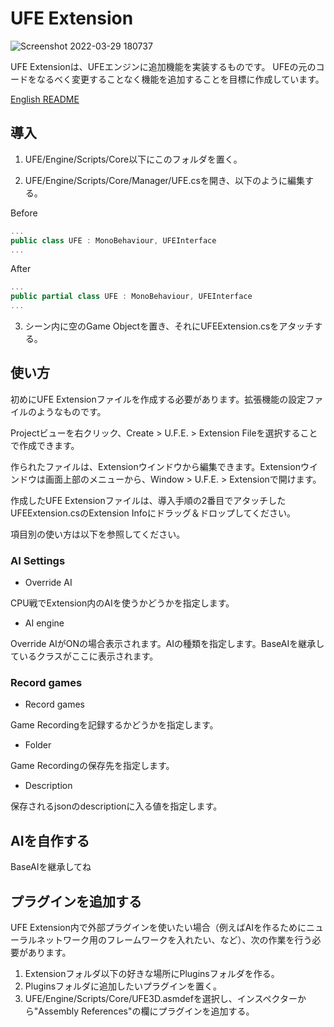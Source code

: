 # UFE Extension
![Screenshot 2022-03-29 180737](https://user-images.githubusercontent.com/61408011/160576464-eb8c0277-1dc4-4e3c-b2f8-376ee6a0fb2c.png)

UFE Extensionは、UFEエンジンに追加機能を実装するものです。
UFEの元のコードをなるべく変更することなく機能を追加することを目標に作成しています。

[English README](https://github.com/sansansan-333/UFE-Extension/blob/main/README-en.md)

## 導入
1. UFE/Engine/Scripts/Core以下にこのフォルダを置く。

2. UFE/Engine/Scripts/Core/Manager/UFE.csを開き、以下のように編集する。

Before
```cs
...
public class UFE : MonoBehaviour, UFEInterface
...
```
After
```cs
...
public partial class UFE : MonoBehaviour, UFEInterface
...
```

3. シーン内に空のGame Objectを置き、それにUFEExtension.csをアタッチする。  


## 使い方
初めにUFE Extensionファイルを作成する必要があります。拡張機能の設定ファイルのようなものです。

Projectビューを右クリック、Create > U.F.E. > Extension Fileを選択することで作成できます。

作られたファイルは、Extensionウインドウから編集できます。Extensionウインドウは画面上部のメニューから、Window > U.F.E. > Extensionで開けます。

作成したUFE Extensionファイルは、導入手順の2番目でアタッチしたUFEExtension.csのExtension Infoにドラッグ＆ドロップしてください。

項目別の使い方は以下を参照してください。

### AI Settings
- Override AI

CPU戦でExtension内のAIを使うかどうかを指定します。

- AI engine

Override AIがONの場合表示されます。AIの種類を指定します。BaseAIを継承しているクラスがここに表示されます。

### Record games
- Record games

Game Recordingを記録するかどうかを指定します。

- Folder

Game Recordingの保存先を指定します。

- Description

保存されるjsonのdescriptionに入る値を指定します。


## AIを自作する
BaseAIを継承してね

## プラグインを追加する
UFE Extension内で外部プラグインを使いたい場合（例えばAIを作るためにニューラルネットワーク用のフレームワークを入れたい、など）、次の作業を行う必要があります。
1. Extensionフォルダ以下の好きな場所にPluginsフォルダを作る。
2. Pluginsフォルダに追加したいプラグインを置く。
3. UFE/Engine/Scripts/Core/UFE3D.asmdefを選択し、インスペクターから"Assembly References"の欄にプラグインを追加する。
